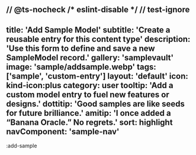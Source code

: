 // @ts-nocheck
/* eslint-disable */
// test-ignore
---
title: 'Add Sample Model'
subtitle: 'Create a reusable entry for this content type'
description: 'Use this form to define and save a new SampleModel record.'
gallery: 'samplevault'
image: 'sample/addsample.webp'
tags: ['sample', 'custom-entry']
layout: 'default'
icon: kind-icon:plus
category: user
tooltip: 'Add a custom model entry to fuel new features or designs.'
dottitip: 'Good samples are like seeds for future brilliance.'
amitip: 'I once added a “Banana Oracle.” No regrets.'
sort: highlight
navComponent: 'sample-nav'
---

:add-sample
